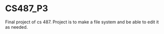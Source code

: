 # CS487_P3
 Final project of cs 487. Project is to make a file system and be able to edit it as needed.
